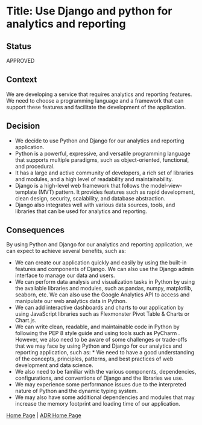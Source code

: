 # Title: Use Django and python for analytics and reporting

## Status

APPROVED

## Context

We are developing a service that requires analytics and reporting features. We need to choose a programming language and a framework that can support these features and facilitate the development of the application.


## Decision

* We decide to use Python and Django for our analytics and reporting application. 
* Python is a powerful, expressive, and versatile programming language that supports multiple paradigms, such as object-oriented, functional, and procedural. 
* It has a large and active community of developers, a rich set of libraries and modules, and a high level of readability and maintainability. 
* Django is a high-level web framework that follows the model-view-template (MVT) pattern. It provides features such as rapid development, clean design, security, scalability, and database abstraction. 
* Django also integrates well with various data sources, tools, and libraries that can be used for analytics and reporting.


## Consequences

By using Python and Django for our analytics and reporting application, we can expect to achieve several benefits, such as:
* We can create our application quickly and easily by using the built-in features and components of Django. We can also use the Django admin interface to manage our data and users.
* We can perform data analysis and visualization tasks in Python by using the available libraries and modules, such as pandas, numpy, matplotlib, seaborn, etc. We can also use the Google Analytics API to access and manipulate our web analytics data in Python.
* We can add interactive dashboards and charts to our application by using JavaScript libraries such as Flexmonster Pivot Table & Charts or Chart.js. 
* We can write clean, readable, and maintainable code in Python by following the PEP 8 style guide and using tools such as PyCharm .
However, we also need to be aware of some challenges or trade-offs that we may face by using Python and Django for our analytics and reporting application, such as: * We need to have a good understanding of the concepts, principles, patterns, and best practices of web development and data science. 
* We also need to be familiar with the various components, dependencies, configurations, and conventions of Django and the libraries we use. 
* We may experience some performance issues due to the interpreted nature of Python and the dynamic typing system. 
* We may also have some additional dependencies and modules that may increase the memory footprint and loading time of our application.

[Home Page](../README.md) | [ADR Home Page](../Architecture_Decision_Reports)